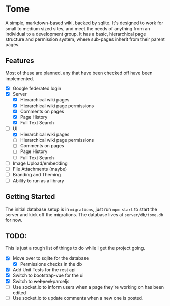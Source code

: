# Tome

A simple, markdown-based wiki, backed by sqlite. It's designed to work for small to medium sized sites, and meet the
needs of anything from an individual to a development group. It has a basic, hierarchical page structure and permission
system, where sub-pages inherit from their parent pages.

## Features

Most of these are planned, any that have been checked off have been implemented.

* [X] Google federated login
* [X] Server
    * [X] Hierarchical wiki pages
    * [X] Hierarchical wiki page permissions
    * [X] Comments on pages
    * [X] Page History
    * [X] Full Text Search
* [ ] UI
    * [X] Hierarchical wiki pages
    * [ ] Hierarchical wiki page permissions
    * [ ] Comments on pages
    * [ ] Page History
    * [ ] Full Text Search
* [ ] Image Upload/embedding
* [ ] File Attachments (maybe)
* [ ] Branding and Theming
* [ ] Ability to run as a library

## Getting Started

The initial database setup is in `migrations`, just run `npm start` to start the
server and kick off the migrations. The database lives at `server/db/tome.db`
for now.

## TODO:

This is just a rough list of things to do while I get the project going.

* [X] Move over to sqlite for the database
    * [X] Permissions checks in the db
* [X] Add Unit Tests for the rest api
* [X] Switch to bootstrap-vue for the ui
* [X] Switch to ~~webpack~~parceljs
* [ ] Use socket.io to inform users when a page they're working on has been edited
* [ ] Use socket.io to update comments when a new one is posted.
